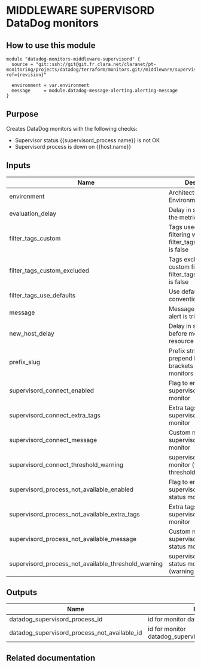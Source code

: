 # MIDDLEWARE SUPERVISORD DataDog monitors

## How to use this module

```
module "datadog-monitors-middleware-supervisord" {
  source = "git::ssh://git@git.fr.clara.net/claranet/pt-monitoring/projects/datadog/terraform/monitors.git//middleware/supervisord?ref={revision}"

  environment = var.environment
  message     = module.datadog-message-alerting.alerting-message
}

```

## Purpose

Creates DataDog monitors with the following checks:

- Supervisor status {{supervisord_process.name}} is not OK
- Supervisord process is down on {{host.name}}

## Inputs

| Name | Description | Type | Default | Required |
|------|-------------|:----:|:-----:|:-----:|
| environment | Architecture Environment | string | n/a | yes |
| evaluation\_delay | Delay in seconds for the metric evaluation | number | `"15"` | no |
| filter\_tags\_custom | Tags used for custom filtering when filter_tags_use_defaults is false | string | `"*"` | no |
| filter\_tags\_custom\_excluded | Tags excluded for custom filtering when filter_tags_use_defaults is false | string | `""` | no |
| filter\_tags\_use\_defaults | Use default filter tags convention | string | `"true"` | no |
| message | Message sent when an alert is triggered | string | n/a | yes |
| new\_host\_delay | Delay in seconds before monitor new resource | number | `"300"` | no |
| prefix\_slug | Prefix string to prepend between brackets on every monitors names | string | `""` | no |
| supervisord\_connect\_enabled | Flag to enable supervisord status monitor | string | `"true"` | no |
| supervisord\_connect\_extra\_tags | Extra tags for supervisord process monitor | list(string) | `[]` | no |
| supervisord\_connect\_message | Custom message for supervisord status monitor | string | `""` | no |
| supervisord\_connect\_threshold\_warning | supervisord status monitor (warning threshold) | string | `"3"` | no |
| supervisord\_process\_not\_available\_enabled | Flag to enable supervisord process status monitor | string | `"true"` | no |
| supervisord\_process\_not\_available\_extra\_tags | Extra tags for supervisord process monitor | list(string) | `[]` | no |
| supervisord\_process\_not\_available\_message | Custom message for supervisord process status monitor | string | `""` | no |
| supervisord\_process\_not\_available\_threshold\_warning | supervisord process status monitor (warning threshold) | string | `"3"` | no |

## Outputs

| Name | Description |
|------|-------------|
| datadog\_supervisord\_process\_id | id for monitor datadog_supervisord_process |
| datadog\_supervisord\_process\_not\_available\_id | id for monitor datadog_supervisord_process_not_available |

## Related documentation

